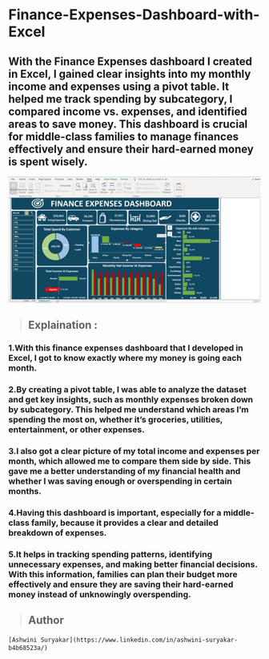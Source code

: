 # Finance-Expenses-Dashboard-with-Excel

##   With the Finance Expenses dashboard I created in Excel, I gained clear insights into my monthly income and expenses using a pivot table. It helped me track spending by subcategory, I compared income vs. expenses, and identified areas to save money. This dashboard is crucial for middle-class families to manage finances effectively and ensure their hard-earned money is spent wisely.

![Finance & Expenses Dashboard](https://github.com/AshwiniSuryakar09/Finance-Expenses-Dashboard-with-Excel/blob/main/dashboard.png)

> ## Explaination :

### 1.With this finance expenses dashboard that I developed in Excel, I got to know exactly where my money is going each month. 

### 2.By creating a pivot table, I was able to analyze the dataset and get key insights, such as monthly expenses broken down by subcategory. This helped me understand which areas I’m spending the most on, whether it’s groceries, utilities, entertainment, or other expenses.

### 3.I also got a clear picture of my total income and expenses per month, which allowed me to compare them side by side. This gave me a better understanding of my financial health and whether I was saving enough or overspending in certain months.

### 4.Having this dashboard is important, especially for a middle-class family, because it provides a clear and detailed breakdown of expenses. 

### 5.It helps in tracking spending patterns, identifying unnecessary expenses, and making better financial decisions. With this information, families can plan their budget more effectively and ensure they are saving their hard-earned money instead of unknowingly overspending.

> ## Author
    [Ashwini Suryakar](https://www.linkedin.com/in/ashwini-suryakar-b4b68523a/)



